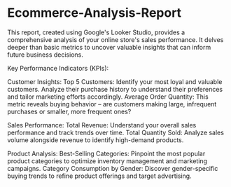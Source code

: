 # Ecommerce-Analysis-Report
This report, created using Google's Looker Studio, provides a comprehensive analysis of your online store's sales performance. It delves deeper than basic metrics to uncover valuable insights that can inform future business decisions.

Key Performance Indicators (KPIs):

Customer Insights:
Top 5 Customers: Identify your most loyal and valuable customers. Analyze their purchase history to understand their preferences and tailor marketing efforts accordingly.
Average Order Quantity: This metric reveals buying behavior – are customers making large, infrequent purchases or smaller, more frequent ones?

Sales Performance:
Total Revenue: Understand your overall sales performance and track trends over time.
Total Quantity Sold: Analyze sales volume alongside revenue to identify high-demand products.

Product Analysis:
Best-Selling Categories: Pinpoint the most popular product categories to optimize inventory management and marketing campaigns.
Category Consumption by Gender: Discover gender-specific buying trends to refine product offerings and target advertising.
